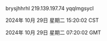 brysjhhrhl 219.139.197.74 yqqlmgsycl

2024年 10月 29日 星期二 15:20:02 CST

2024年 10月 29日 星期二 07:20:02 GMT
